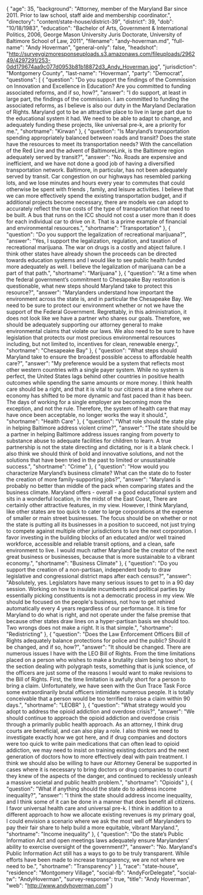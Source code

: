 {
  "age": 35,
  "background": "Attorney, member of the Maryland Bar since 2011. Prior to law school, staff aide and membership coordinator.",
  "directory": "content/state-house/district-39",
  "district": 39,
  "dob": "10/18/1983",
  "education": "Bachelor of Arts, Government & International Politics, 2006, George Mason University Juris Doctorate, University of Baltimore School of Law, 2011",
  "filename": "andy-hoverman.md",
  "full-name": "Andy Hoverman",
  "general-only": false,
  "headshot": "http://surveygizmoresponseuploads.s3.amazonaws.com/fileuploads/296249/4297291/253-0dd179674aa9c077d0953b81b18872d3_Andy_Hoverman.jpg",
  "jurisdiction": "Montgomery County",
  "last-name": "Hoverman",
  "party": "Democrat",
  "questions": [
    {
      "question": "Do you support the findings of the Commission on Innovation and Excellence in Education? Are you committed to funding associated reforms, and if so, how?",
      "answer": "I do support, at least in large part, the findings of the commission. I am committed to funding the associated reforms, as I believe is also our duty in the Maryland Declaration of Rights. Maryland got to be an attractive place to live in large part due to the educational system it had. We need to be able to adapt to change, and adequately funding these projects, like universal pre-k, are a priority for me.",
      "shortname": "Kirwan"
    },
    {
      "question": "Is Maryland’s transportation spending appropriately balanced between roads and transit? Does the state have the resources to meet its transportation needs? With the cancellation of the Red Line and the advent of BaltimoreLink, is the Baltimore region adequately served by transit?",
      "answer": "No. Roads are expensive and inefficient, and we have not done a good job of having a diversified transportation network. Baltimore, in particular, has not been adequately served by transit. Car congestion on our highways has resembled parking lots, and we lose minutes and hours every year to commutes that could otherwise be spent with friends , family, and leisure activities. I believe that we can more effectively spend the existing transportation budget, and if additional projects become necessary, there are models we can adopt to accurately reflect the true costs of the type of transportation that need to be built. A bus that runs on the ICC should not cost a user more than it does for each individual car to drive on it. That is a prime example of financial and environmental resources.",
      "shortname": "Transportation"
    },
    {
      "question": "Do you support the legalization of recreational marijuana?",
      "answer": "Yes, I support the legalization, regulation, and taxation of recreational marijuana. The war on drugs is a costly and abject failure. I think other states have already shown the proceeds can be directed towards education systems and I would like to see public health funded more adequately as well. I believe the legalization of marijuana can be a part of that path.",
      "shortname": "Marijuana"
    },
    {
      "question": "At a time when the federal government’s commitment to Chesapeake Bay restoration is questionable, what new steps should Maryland take to protect this resource?",
      "answer": "Marylanders understand how important the environment across the state is, and in particular the Chesapeake Bay. We need to be sure to protect our environment whether or not we have the support of the Federal Government. Regrettably, in this administration, it does not look like we have a partner who shares our goals. Therefore, we should be adequately supporting our attorney general to make environmental claims that violate our laws. We also need to be sure to have legislation that protects our most precious environmental resources including, but not limited to, incentives for clean, renewable energy.",
      "shortname": "Chesapeake Bay"
    },
    {
      "question": "What steps should Maryland take to ensure the broadest possible access to affordable health care?",
      "answer": "My preference would be a system that reflects most other western countries with a single payer system. While no system is perfect, the United States lags behind other countries in positive health outcomes while spending the same amounts or more money. I think health care should be a right, and that it is vital to our citizens at a time where our economy has shifted to be more dynamic and fast paced than it has been. The days of working for a single employer are becoming more the exception, and not the rule. Therefore, the system of health care that may have once been acceptable, no longer works the way it should.",
      "shortname": "Health Care"
    },
    {
      "question": "What role should the state play in helping Baltimore address violent crime?",
      "answer": "The state should be a partner in helping Baltimore address issues ranging from poverty to substance abuse to adequate facilities for children to learn. A true partnership is not the state directing and dictating, nor is it a blank check. I also think we should think of bold and innovative solutions, and not the solutions that have been tried in the past to limited or unsustainable success.",
      "shortname": "Crime"
    },
    {
      "question": "How would you characterize Maryland’s business climate? What can the state do to foster the creation of more family-supporting jobs?",
      "answer": "Maryland is probably no better than middle of the pack when comparing states and the business climate. Maryland offers - overall - a good educational system and sits in a wonderful location, in the midst of the East Coast, There are certainly other attractive features, in my view. However, I think Maryland, like other states are too quick to cater to large corporations at the expense of smaller or main street businesses. The focus should be on whether or not the state is putting all its businesses in a position to succeed, not just trying to compete against multiple other jurisdictions to lure the next corporation. I favor investing in the building blocks of an educated and/or well trained workforce, accessible and reliable transit options, and a clean, safe environment to live. I would much rather Maryland be the creator of the next great business or businesses, because that is more sustainable to a vibrant economy.",
      "shortname": "Business Climate"
    },
    {
      "question": "Do you support the creation of a non-partisan, independent body to draw legislative and congressional district maps after each census?",
      "answer": "Absolutely, yes. Legislators have many serious issues to get to in a 90 day session. Working on how to insulate incumbents and political parties by essentially picking constituents is not a democratic process in my view. We should be focused on the people's business, not how to get rehired automatically every 4 years regardless of our performance. It is time for Maryland to do what is right, and not operate under the false premise that because other states draw lines on a hyper-partisan basis we should too. Two wrongs does not make a right. It is that simple.",
      "shortname": "Redistricting"
    },
    {
      "question": "Does the Law Enforcement Officers Bill of Rights adequately balance protections for police and the public? Should it be changed, and if so, how?",
      "answer": "It should be changed. There are numerous issues I have with the LEO Bill of Rights. From the time limitations placed on a person who wishes to make a brutality claim being too short, to the section dealing with polygraph tests, something that is junk science, of the officers are just some of the reasons I would want to make revisions to the Bill of Rights. First, the time limitation is awfully short for a person to bring a claim. Unfortunately, we have seen with the Gun Trace Task Force some extraordinarily brutal officers intimidate numerous people. It is totally conceivable that a person would be too terrified to raise a claim within 90 days.",
      "shortname": "LEOBR"
    },
    {
      "question": "What strategy would you adopt to address the opioid addiction and overdose crisis?",
      "answer": "We should continue to approach the opioid addiction and overdose crisis through a primarily public health approach. As an attorney, I think drug courts are beneficial, and can also play a role. I also think we need to investigate exactly how we got here, and if drug companies and doctors were too quick to write pain medications that can often lead to opioid addiction, we may need to insist on training existing doctors and the next generation of doctors how to more effectively deal with pain treatment. I think we should also be willing to have our Attorney General be supported in cases where it is necessary to bring doctors or drug companies to court if they knew of the aspects of the danger, and continued to recklessly unleash a massive societal and public health problem.",
      "shortname": "Opioids"
    },
    {
      "question": "What if anything should the state do to address income inequality?",
      "answer": "I think the state should address income inequality, and I think some of it can be done in a manner that does benefit all citizens. I favor universal health care and universal pre-k. I think in addition to a different approach to how we allocate existing revenues is my primary goal, I could envision a scenario where we ask the most well off Marylanders to pay their fair share to help build a more equitable, vibrant Maryland.",
      "shortname": "Income inequality"
    },
    {
      "question": "Do the state’s Public Information Act and open meetings laws adequately ensure Marylanders’ ability to exercise oversight of the government?",
      "answer": "No. Maryland's Public Information Act still has a ways to go to be truly transparent. While efforts have been made to increase transparency, we are not where we need to be.",
      "shortname": "Transparency"
    }
  ],
  "race": "state-house",
  "residence": "Montgomery Village",
  "social-fb": "AndyForDelegate",
  "social-tw": "AndyHoverman",
  "survey-response": true,
  "title": "Andy Hoverman",
  "web": "http://www.andyhoverman.com"
}
